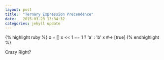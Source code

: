```yaml
---
layout: post
title:  "Ternary Expression Precendence"
date:   2015-03-23 13:34:32
categories: jekyll update
---
```


{% highlight ruby %}
x = []
x << 1 == 1 ? 'a' : 'b'
x
#=> [true]
{% endhighlight %}

Crazy Right?
